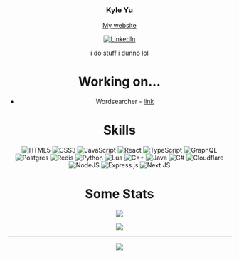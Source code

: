 <div align="center">
	<h3><strong>Kyle Yu</strong></h3>
	<a href="https://gystre.github.io">My website</a>

[![LinkedIn](https://img.shields.io/badge/LinkedIn-%230077B5.svg?logo=linkedin&logoColor=white)](https://linkedin.com/in/kyle-yu-3139a5140/)

i do stuff i dunno lol

# Working on...

-   Wordsearcher - [link](https://github.com/Gystre/wordsearcher)

# Skills

![HTML5](https://img.shields.io/badge/html5-%23E34F26.svg?style=for-the-badge&logo=html5&logoColor=white)
![CSS3](https://img.shields.io/badge/css3-%231572B6.svg?style=for-the-badge&logo=css3&logoColor=white)
![JavaScript](https://img.shields.io/badge/javascript-%23323330.svg?style=for-the-badge&logo=javascript&logoColor=%23F7DF1E)
![React](https://img.shields.io/badge/react-%2320232a.svg?style=for-the-badge&logo=react&logoColor=%2361DAFB)
![TypeScript](https://img.shields.io/badge/typescript-%23007ACC.svg?style=for-the-badge&logo=typescript&logoColor=white)
![GraphQL](https://img.shields.io/badge/-GraphQL-E10098?style=for-the-badge&logo=graphql&logoColor=white)
![Postgres](https://img.shields.io/badge/postgres-%23316192.svg?style=for-the-badge&logo=postgresql&logoColor=white)
![Redis](https://img.shields.io/badge/redis-%23DD0031.svg?style=for-the-badge&logo=redis&logoColor=white)
![Python](https://img.shields.io/badge/python-3670A0?style=for-the-badge&logo=python&logoColor=ffdd54)
![Lua](https://img.shields.io/badge/lua-%232C2D72.svg?style=for-the-badge&logo=lua&logoColor=white)
![C++](https://img.shields.io/badge/c++-%2300599C.svg?style=for-the-badge&logo=c%2B%2B&logoColor=white)
![Java](https://img.shields.io/badge/java-%23ED8B00.svg?style=for-the-badge&logo=java&logoColor=white)
![C#](https://img.shields.io/badge/c%23-%23239120.svg?style=for-the-badge&logo=c-sharp&logoColor=white)
![Cloudflare](https://img.shields.io/badge/Cloudflare-F38020?style=for-the-badge&logo=Cloudflare&logoColor=white)
![NodeJS](https://img.shields.io/badge/node.js-6DA55F?style=for-the-badge&logo=node.js&logoColor=white)
![Express.js](https://img.shields.io/badge/express.js-%23404d59.svg?style=for-the-badge&logo=express&logoColor=%2361DAFB)
![Next JS](https://img.shields.io/badge/Next-black?style=for-the-badge&logo=next.js&logoColor=white)

# Some Stats

![](https://github-readme-stats.vercel.app/api?username=gystre&theme=react&hide_border=false&include_all_commits=false&count_private=false)<br/>

<!-- contributions -->

![](https://github-readme-streak-stats.herokuapp.com/?user=gystre&theme=react&hide_border=false)<br/>

<!-- most used languages -->
<!-- ![](https://github-readme-stats.vercel.app/api/top-langs/?username=gystre&theme=react&hide_border=false&include_all_commits=false&count_private=false&layout=compact) -->

---

[![](https://visitcount.itsvg.in/api?id=gystre&icon=0&color=1)](https://visitcount.itsvg.in)

</div>
